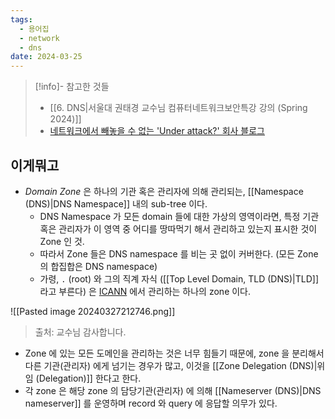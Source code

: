 ```yaml
---
tags:
  - 용어집
  - network
  - dns
date: 2024-03-25
---
```

> [!info]- 참고한 것들
> - [[6. DNS|서울대 권태경 교수님 컴퓨터네트워크보안특강 강의 (Spring 2024)]]
> - [네트워크에서 빼놓을 수 없는 'Under attack?' 회사 블로그](https://www.cloudflare.com/learning/dns/glossary/dns-zone/)

## 이게뭐고

- *Domain Zone* 은 하나의 기관 혹은 관리자에 의해 관리되는, [[Namespace (DNS)|DNS Namespace]] 내의 sub-tree 이다.
	- DNS Namespace 가 모든 domain 들에 대한 가상의 영역이라면, 특정 기관 혹은 관리자가 이 영역 중 어디를 땅따먹기 해서 관리하고 있는지 표시한 것이 Zone 인 것.
	- 따라서 Zone 들은 DNS namespace 를 비는 곳 없이 커버한다. (모든 Zone 의 합집합은 DNS namespace)
	- 가령, `.` (root) 와 그의 직계 자식 ([[Top Level Domain, TLD (DNS)|TLD]] 라고 부른다) 은 [ICANN](https://www.icann.org/) 에서 관리하는 하나의 zone 이다.

![[Pasted image 20240327212746.png]]
> 출처: 교수님 감사합니다.

- Zone 에 있는 모든 도메인을 관리하는 것은 너무 힘들기 때문에, zone 을 분리해서 다른 기관(관리자) 에게 넘기는 경우가 많고, 이것을 [[Zone Delegation (DNS)|위임 (Delegation)]] 한다고 한다.
- 각 zone 은 해당 zone 의 담당기관(관리자) 에 의해 [[Nameserver (DNS)|DNS nameserver]] 를 운영하며 record 와 query 에 응답할 의무가 있다.